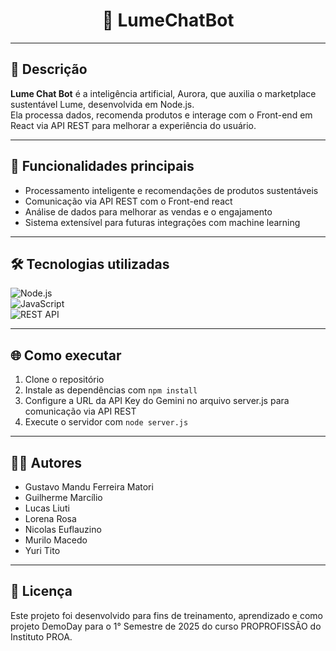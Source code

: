 <div align="center">
  <h1>📁 LumeChatBot</h1>
</div>

---

## 📖 Descrição

**Lume Chat Bot** é a inteligência artificial, Aurora, que auxilia o marketplace sustentável Lume, desenvolvida em Node.js.  
Ela processa dados, recomenda produtos e interage com o Front-end em React via API REST para melhorar a experiência do usuário.

---

## 🚀 Funcionalidades principais

- Processamento inteligente e recomendações de produtos sustentáveis  
- Comunicação via API REST com o Front-end react  
- Análise de dados para melhorar as vendas e o engajamento  
- Sistema extensível para futuras integrações com machine learning

---

## 🛠️ Tecnologias utilizadas

![Node.js](https://img.shields.io/badge/Node.js-339933?style=for-the-badge&logo=node.js&logoColor=white)  
![JavaScript](https://img.shields.io/badge/JavaScript-F7DF1E?style=for-the-badge&logo=javascript&logoColor=black)  
![REST API](https://img.shields.io/badge/REST_API-008080?style=for-the-badge)

---

## 🌐 Como executar

1. Clone o repositório  
2. Instale as dependências com `npm install`  
3. Configure a URL da API Key do Gemini no arquivo server.js para comunicação via API REST
4. Execute o servidor com `node server.js`

---

## 👨‍💻 Autores

- Gustavo Mandu Ferreira Matori
- Guilherme Marcílio
- Lucas Liuti
- Lorena Rosa
- Nicolas Euflauzino
- Murilo Macedo
- Yuri Tito

---

## 📄 Licença
Este projeto foi desenvolvido para fins de treinamento, aprendizado e como projeto DemoDay para o 1° Semestre de 2025 do curso PROPROFISSÃO do Instituto PROA.